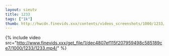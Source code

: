 ```yaml
--- 
layout: sieutv
title: 1233
tags: ["1k"]
thumb: http://hwcdn.finevids.xxx/contents/videos_screenshots/1000/1233/preview.mp4.jpg
---
```

{% include video src="http://www.finevids.xxx/get_file/1/dec4807ef115f207959498c585189ce7/1000/1233/1233.mp4/" %} 
